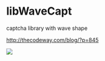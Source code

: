 libWaveCapt
===========

captcha library with wave shape

http://thecodeway.com/blog/?p=845

<img src="http://thecodeway.com/blog/wp-content/uploads/2014/11/capt_wave.gif" />
